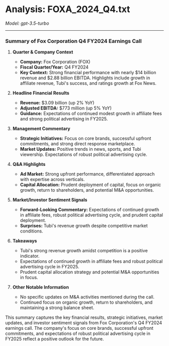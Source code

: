 # Analysis: FOXA_2024_Q4.txt

*Model: gpt-3.5-turbo*

---

### Summary of Fox Corporation Q4 FY2024 Earnings Call

1. **Quarter & Company Context**
   - **Company:** Fox Corporation (FOX)
   - **Fiscal Quarter/Year:** Q4 FY2024
   - **Key Context:** Strong financial performance with nearly $14 billion revenue and $2.88 billion EBITDA. Highlights include growth in affiliate revenue, Tubi's success, and ratings growth at Fox News.

2. **Headline Financial Results**
   - **Revenue:** $3.09 billion (up 2% YoY)
   - **Adjusted EBITDA:** $773 million (up 5% YoY)
   - **Guidance:** Expectations of continued modest growth in affiliate fees and strong political advertising in FY2025.

3. **Management Commentary**
   - **Strategic Initiatives:** Focus on core brands, successful upfront commitments, and strong direct response marketplace.
   - **Market Updates:** Positive trends in news, sports, and Tubi viewership. Expectations of robust political advertising cycle.

4. **Q&A Highlights**
   - **Ad Market:** Strong upfront performance, differentiated approach with expertise across verticals.
   - **Capital Allocation:** Prudent deployment of capital, focus on organic growth, return to shareholders, and potential M&A opportunities.

5. **Market/Investor Sentiment Signals**
   - **Forward-Looking Commentary:** Expectations of continued growth in affiliate fees, robust political advertising cycle, and prudent capital deployment.
   - **Surprises:** Tubi's revenue growth despite competitive market conditions.

6. **Takeaways**
   - Tubi's strong revenue growth amidst competition is a positive indicator.
   - Expectations of continued growth in affiliate fees and robust political advertising cycle in FY2025.
   - Prudent capital allocation strategy and potential M&A opportunities in focus.

7. **Other Notable Information**
   - No specific updates on M&A activities mentioned during the call.
   - Continued focus on organic growth, return to shareholders, and maintaining a strong balance sheet.

This summary captures the key financial results, strategic initiatives, market updates, and investor sentiment signals from Fox Corporation's Q4 FY2024 earnings call. The company's focus on core brands, successful upfront commitments, and expectations of robust political advertising cycle in FY2025 reflect a positive outlook for the future.